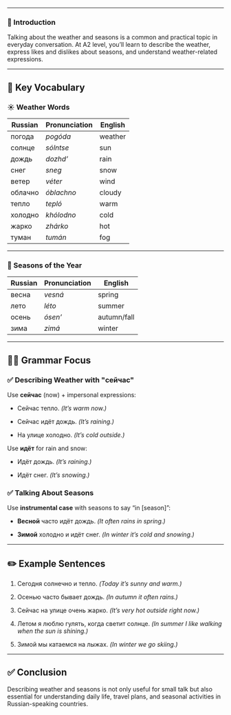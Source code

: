 
---
### 📌 Introduction

Talking about the weather and seasons is a common and practical topic in everyday conversation. At A2 level, you’ll learn to describe the weather, express likes and dislikes about seasons, and understand weather-related expressions.

---

## 🧩 Key Vocabulary

### ☀️ Weather Words

|Russian|Pronunciation|English|
|---|---|---|
|погода|_pogóda_|weather|
|солнце|_sólntse_|sun|
|дождь|_dozhd’_|rain|
|снег|_sneg_|snow|
|ветер|_véter_|wind|
|облачно|_óblachno_|cloudy|
|тепло|_tepló_|warm|
|холодно|_khólodno_|cold|
|жарко|_zhárko_|hot|
|туман|_tumán_|fog|

---

### 🍁 Seasons of the Year

|Russian|Pronunciation|English|
|---|---|---|
|весна|_vesná_|spring|
|лето|_léto_|summer|
|осень|_ósen’_|autumn/fall|
|зима|_zimá_|winter|

---

## 🧑‍🏫 Grammar Focus

### ✅ Describing Weather with "сейчас"

Use **сейчас** (now) + impersonal expressions:

- Сейчас тепло. _(It’s warm now.)_
    
- Сейчас идёт дождь. _(It’s raining.)_
    
- На улице холодно. _(It’s cold outside.)_
    

Use **идёт** for rain and snow:

- Идёт дождь. _(It’s raining.)_
    
- Идёт снег. _(It’s snowing.)_
    

### ✅ Talking About Seasons

Use **instrumental case** with seasons to say “in [season]”:

- **Весной** часто идёт дождь. _(It often rains in spring.)_
    
- **Зимой** холодно и идёт снег. _(In winter it’s cold and snowing.)_
    

---

## ✏️ Example Sentences

1. Сегодня солнечно и тепло. _(Today it’s sunny and warm.)_
    
2. Осенью часто бывает дождь. _(In autumn it often rains.)_
    
3. Сейчас на улице очень жарко. _(It’s very hot outside right now.)_
    
4. Летом я люблю гулять, когда светит солнце. _(In summer I like walking when the sun is shining.)_
    
5. Зимой мы катаемся на лыжах. _(In winter we go skiing.)_
    

---

## ✅ Conclusion

Describing weather and seasons is not only useful for small talk but also essential for understanding daily life, travel plans, and seasonal activities in Russian-speaking countries.